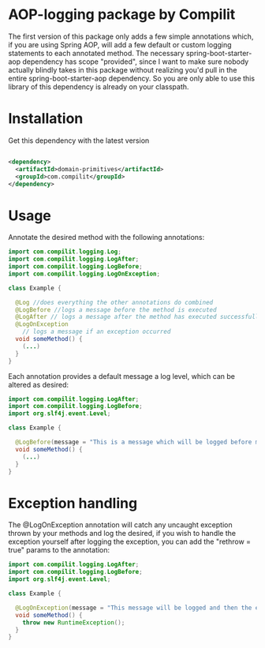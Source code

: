 # AOP-logging package by Compilit

The first version of this package only adds a few simple annotations which, if you are using Spring AOP, will add a few
default or custom logging statements to each annotated method.
The necessary spring-boot-starter-aop dependency has scope "provided", since I want to make sure nobody actually blindly
takes in
this package without realizing you'd pull in the entire spring-boot-starter-aop dependency. So you are only able to use
this library of this dependency is already on your classpath.

# Installation

Get this dependency with the latest version

```xml

<dependency>
  <artifactId>domain-primitives</artifactId>
  <groupId>com.compilit</groupId>
</dependency>
```

# Usage

Annotate the desired method with the following annotations:

```java
import com.compilit.logging.Log;
import com.compilit.logging.LogAfter;
import com.compilit.logging.LogBefore;
import com.compilit.logging.LogOnException;

class Example {

  @Log //does everything the other annotations do combined
  @LogBefore //logs a message before the method is executed
  @LogAfter // logs a message after the method has executed successfully
  @LogOnException
    // logs a message if an exception occurred
  void someMethod() {
    (...)
  }
}
```

Each annotation provides a default message a log level, which can be altered as desired:

```java
import com.compilit.logging.LogAfter;
import com.compilit.logging.LogBefore;
import org.slf4j.event.Level;

class Example {

  @LogBefore(message = "This is a message which will be logged before method execution with log level WARN", level = Level.WARN)
  void someMethod() {
    (...)
  }
}
```

# Exception handling

The @LogOnException annotation will catch any uncaught exception thrown by your methods and log the desired, if you wish
to handle the exception yourself after logging the exception, you can add the "rethrow = true" params to the annotation:

```java
import com.compilit.logging.LogAfter;
import com.compilit.logging.LogBefore;
import org.slf4j.event.Level;

class Example {

  @LogOnException(message = "This message will be logged and then the exception will be rethrown", rethrow = true)
  void someMethod() {
    throw new RuntimeException();
  }
}
```
